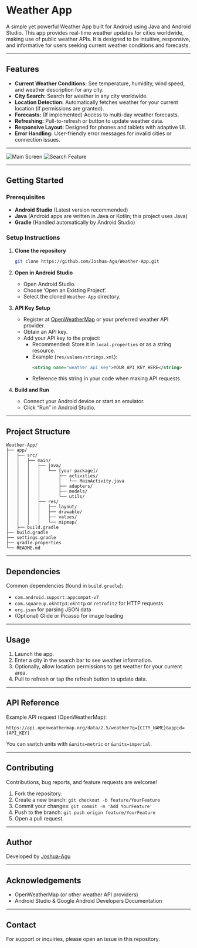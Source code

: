 # Weather App

A simple yet powerful Weather App built for Android using Java and Android Studio. This app provides real-time weather updates for cities worldwide, making use of public weather APIs. It is designed to be intuitive, responsive, and informative for users seeking current weather conditions and forecasts.

---

## Features

- **Current Weather Conditions:** See temperature, humidity, wind speed, and weather description for any city.
- **City Search:** Search for weather in any city worldwide.
- **Location Detection:** Automatically fetches weather for your current location (if permissions are granted).
- **Forecasts:** (If implemented) Access to multi-day weather forecasts.
- **Refreshing:** Pull-to-refresh or button to update weather data.
- **Responsive Layout:** Designed for phones and tablets with adaptive UI.
- **Error Handling:** User-friendly error messages for invalid cities or connection issues.

---

![Main Screen](app/src/main/res/drawable/screenshot_main.png)
![Search Feature](app/src/main/res/drawable/screenshot_search.png)

---

## Getting Started

### Prerequisites

- **Android Studio** (Latest version recommended)
- **Java** (Android apps are written in Java or Kotlin; this project uses Java)
- **Gradle** (Handled automatically by Android Studio)

### Setup Instructions

1. **Clone the repository**
    ```bash
    git clone https://github.com/Joshua-Agu/Weather-App.git
    ```
2. **Open in Android Studio**
    - Open Android Studio.
    - Choose ‘Open an Existing Project’.
    - Select the cloned `Weather-App` directory.

3. **API Key Setup**
    - Register at [OpenWeatherMap](https://openweathermap.org/api) or your preferred weather API provider.
    - Obtain an API key.
    - Add your API key to the project:
        - Recommended: Store it in `local.properties` or as a string resource.
        - Example (`res/values/strings.xml`):
            ```xml
            <string name="weather_api_key">YOUR_API_KEY_HERE</string>
            ```
        - Reference this string in your code when making API requests.

4. **Build and Run**
    - Connect your Android device or start an emulator.
    - Click “Run” in Android Studio.

---

## Project Structure

```
Weather-App/
├── app/
│   ├── src/
│   │   ├── main/
│   │   │   ├── java/
│   │   │   │   └── [your package]/
│   │   │   │       ├── activities/
│   │   │   │       │   └── MainActivity.java
│   │   │   │       ├── adapters/
│   │   │   │       ├── models/
│   │   │   │       └── utils/
│   │   │   ├── res/
│   │   │   │   ├── layout/
│   │   │   │   ├── drawable/
│   │   │   │   ├── values/
│   │   │   │   └── mipmap/
│   ├── build.gradle
├── build.gradle
├── settings.gradle
├── gradle.properties
└── README.md
```

---

## Dependencies

Common dependencies (found in `build.gradle`):

- `com.android.support:appcompat-v7`
- `com.squareup.okhttp3:okhttp` or `retrofit2` for HTTP requests
- `org.json` for parsing JSON data
- (Optional) Glide or Picasso for image loading

---

## Usage

1. Launch the app.
2. Enter a city in the search bar to see weather information.
3. Optionally, allow location permissions to get weather for your current area.
4. Pull to refresh or tap the refresh button to update data.

---

## API Reference

Example API request (OpenWeatherMap):

```
https://api.openweathermap.org/data/2.5/weather?q={CITY_NAME}&appid={API_KEY}
```

You can switch units with `&units=metric` or `&units=imperial`.

---

## Contributing

Contributions, bug reports, and feature requests are welcome!

1. Fork the repository.
2. Create a new branch: `git checkout -b feature/YourFeature`
3. Commit your changes: `git commit -m 'Add YourFeature'`
4. Push to the branch: `git push origin feature/YourFeature`
5. Open a pull request.

---

## Author

Developed by [Joshua-Agu](https://github.com/Joshua-Agu)

---

## Acknowledgements

- OpenWeatherMap (or other weather API providers)
- Android Studio & Google Android Developers Documentation

---

## Contact

For support or inquiries, please open an issue in this repository.
